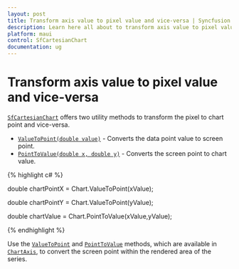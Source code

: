 ```yaml
---
layout: post
title: Transform axis value to pixel value and vice-versa | Syncfusion
description: Learn here all about to transform axis value to pixel value and vice-versa in SfCartesianChart in Syncfusion .NET MAUI Chart (SfCartesianChart) control.
platform: maui
control: SfCartesianChart
documentation: ug
---
```


# Transform axis value to pixel value and vice-versa

[`SfCartesianChart`](https://help.syncfusion.com/cr/maui/Syncfusion.Maui.Charts.SfCartesianChart.html?tabs=tabid-1%2Ctabid-3%2Ctabid-6%2Ctabid-8%2Ctabid-10%2Ctabid-12%2Ctabid-25%2Ctabid-27%2Ctabid-29%2Ctabid-23%2Ctabid-14%2Ctabid-37%2Ctabid-17%2Ctabid-19%2Ctabid-21) offers two utility methods to transform the pixel to chart point and vice-versa.

* [`ValueToPoint(double value)`](https://help.syncfusion.com/cr/maui/Syncfusion.Maui.Charts.ChartAxis.html#Syncfusion_Maui_Charts_ChartAxis_ValueToPoint_System_Double_) - Converts the data point value to screen point.
* [`PointToValue(double x, double y)`](https://help.syncfusion.com/cr/maui/Syncfusion.Maui.Charts.ChartAxis.html#Syncfusion_Maui_Charts_ChartAxis_PointToValue_System_Double_System_Double_) - Converts the screen point to chart value.

{% highlight c# %}

double chartPointX = Chart.ValueToPoint(xValue);

double chartPointY = Chart.ValueToPoint(yValue);

double chartValue = Chart.PointToValue(xValue,yValue);

{% endhighlight  %}

Use the [`ValueToPoint`](https://help.syncfusion.com/cr/maui/Syncfusion.Maui.Charts.ChartAxis.html#Syncfusion_Maui_Charts_ChartAxis_ValueToPoint_System_Double_) and [`PointToValue`](https://help.syncfusion.com/cr/maui/Syncfusion.Maui.Charts.ChartAxis.html#Syncfusion_Maui_Charts_ChartAxis_PointToValue_System_Double_System_Double_) methods, which are available in [`ChartAxis`](https://help.syncfusion.com/cr/maui/Syncfusion.Maui.Charts.ChartAxis.html?tabs=tabid-7%2Ctabid-5%2Ctabid-11%2Ctabid-15%2Ctabid-13%2Ctabid-21%2Ctabid-33%2Ctabid-19%2Ctabid-9%2Ctabid-23%2Ctabid-25%2Ctabid-3%2Ctabid-1%2Ctabid-31%2Ctabid-17%2Ctabid-29%2Ctabid-27%2Ctabid-37%2Ctabid-35), to convert the screen point within the rendered area of the series.